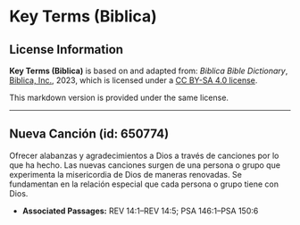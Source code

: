 # Key Terms (Biblica)

## License Information

**Key Terms (Biblica)** is based on and adapted from: _Biblica Bible Dictionary_, [Biblica, Inc.](https://www.biblica.com/), 2023, which is licensed under a [CC BY-SA 4.0 license](https://creativecommons.org/licenses/by-sa/4.0/legalcode.en).

This markdown version is provided under the same license.



--------------------------------

## Nueva Canción (id: 650774)

Ofrecer alabanzas y agradecimientos a Dios a través de canciones por lo que ha hecho. Las nuevas canciones surgen de una persona o grupo que experimenta la misericordia de Dios de maneras renovadas. Se fundamentan en la relación especial que cada persona o grupo tiene con Dios.

* **Associated Passages:** REV 14:1–REV 14:5; PSA 146:1–PSA 150:6

